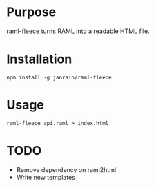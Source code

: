 Purpose
=======

raml-fleece turns RAML into a readable HTML file.

Installation
============

`npm install -g janrain/raml-fleece`

Usage
=====

`raml-fleece api.raml > index.html`

TODO
====

- Remove dependency on raml2html
- Write new templates
